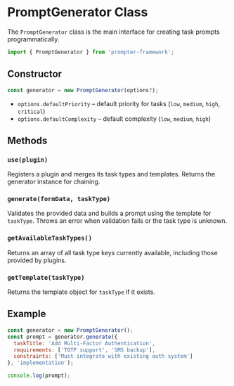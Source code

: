 # PromptGenerator Class

The `PromptGenerator` class is the main interface for creating task prompts programmatically.

```javascript
import { PromptGenerator } from 'prompter-framework';
```

## Constructor

```javascript
const generator = new PromptGenerator(options?);
```

- `options.defaultPriority` – default priority for tasks (`low`, `medium`, `high`, `critical`)
- `options.defaultComplexity` – default complexity (`low`, `medium`, `high`)

## Methods

### `use(plugin)`

Registers a plugin and merges its task types and templates.
Returns the generator instance for chaining.

### `generate(formData, taskType)`

Validates the provided data and builds a prompt using the template for `taskType`.
Throws an error when validation fails or the task type is unknown.

### `getAvailableTaskTypes()`

Returns an array of all task type keys currently available, including those provided by plugins.

### `getTemplate(taskType)`

Returns the template object for `taskType` if it exists.

## Example

```javascript
const generator = new PromptGenerator();
const prompt = generator.generate({
  taskTitle: 'Add Multi-Factor Authentication',
  requirements: ['TOTP support', 'SMS backup'],
  constraints: ['Must integrate with existing auth system']
}, 'implementation');

console.log(prompt);
```
